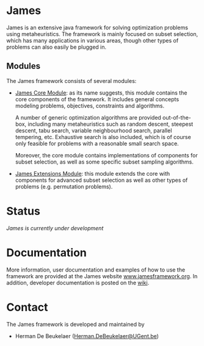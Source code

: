 James
=====

James is an extensive java framework for solving optimization problems using metaheuristics. The framework is mainly focused on subset selection, which has many applications in various areas, though other types of problems can also easily be plugged in.

Modules
-------

The James framework consists of several modules:
 
 - [James Core Module][1]: as its name suggests, this module contains the core components of the framework. It includes general concepts modeling problems, objectives, constraints and algorithms.
 
   A number of generic optimization algorithms are provided out-of-the-box, including many metaheuristics such as random descent, steepest descent, tabu search, variable neighbourhood search, parallel tempering, etc. Exhaustive search is also included, which is of course only feasible for problems with a reasonable small search space.
   
   Moreover, the core module contains implementations of components for subset selection, as well as some specific subset sampling algorithms.
   
 - [James Extensions Module][2]: this module extends the core with components for advanced subset selection as well as other types of problems (e.g. permutation problems). 

Status
======

*James is currently under development*

Documentation
=============

More information, user documentation and examples of how to use the framework are provided at the James website www.jamesframework.org. In addition, developer documentation is posted on the [wiki](http://github.com/hdbeukel/james/wiki).

Contact
=======

The James framework is developed and maintained by

 - Herman De Beukelaer (Herman.DeBeukelaer@UGent.be)
 
 
 
[1]: https://github.com/hdbeukel/james/tree/master/james/james-core
[2]: https://github.com/hdbeukel/james/tree/master/james/james-extensions